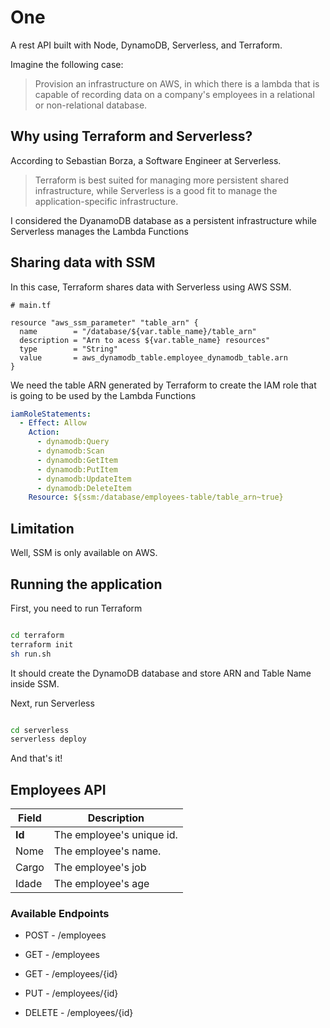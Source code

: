 # One

A rest API built with Node, DynamoDB, Serverless, and Terraform.

Imagine the following case:

> Provision an infrastructure on AWS, in which there is a lambda that is capable of recording data on a company's employees in a relational or non-relational database.

## Why using Terraform and Serverless?

According to Sebastian Borza, a Software Engineer at Serverless.

> Terraform is best suited for managing more persistent shared infrastructure, while Serverless is a good fit to manage the application-specific infrastructure.

I considered the DyanamoDB database as a persistent infrastructure while Serverless manages the Lambda Functions

## Sharing data with SSM

In this case, Terraform shares data with Serverless using AWS SSM.

```
# main.tf

resource "aws_ssm_parameter" "table_arn" {
  name        = "/database/${var.table_name}/table_arn"
  description = "Arn to acess ${var.table_name} resources"
  type        = "String"
  value       = aws_dynamodb_table.employee_dynamodb_table.arn
}

```

We need the table ARN generated by Terraform to create the IAM role that is going to be used by the Lambda Functions

```yml
iamRoleStatements:
  - Effect: Allow
    Action:
      - dynamodb:Query
      - dynamodb:Scan
      - dynamodb:GetItem
      - dynamodb:PutItem
      - dynamodb:UpdateItem
      - dynamodb:DeleteItem
    Resource: ${ssm:/database/employees-table/table_arn~true}
```

## Limitation

Well, SSM is only available on AWS.

## Running the application

First, you need to run Terraform

```bash

cd terraform
terraform init
sh run.sh

```

It should create the DynamoDB database and store ARN and Table Name inside SSM.

Next, run Serverless

```bash

cd serverless
serverless deploy

```

And that's it!

## Employees API

| Field  | Description               |
| ------ | ------------------------- |
| **Id** | The employee's unique id. |
| Nome   | The employee's name.      |
| Cargo  | The employee's job        |
| Idade  | The employee's age        |

### Available Endpoints

- POST - /employees

- GET - /employees

- GET - /employees/{id}

- PUT - /employees/{id}

- DELETE - /employees/{id}
